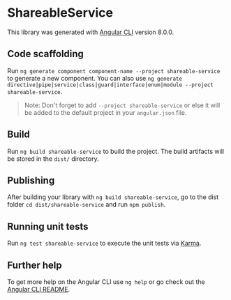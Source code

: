 # ShareableService

This library was generated with [Angular CLI](https://github.com/angular/angular-cli) version 8.0.0.

## Code scaffolding

Run `ng generate component component-name --project shareable-service` to generate a new component. You can also use `ng generate directive|pipe|service|class|guard|interface|enum|module --project shareable-service`.
> Note: Don't forget to add `--project shareable-service` or else it will be added to the default project in your `angular.json` file. 

## Build

Run `ng build shareable-service` to build the project. The build artifacts will be stored in the `dist/` directory.

## Publishing

After building your library with `ng build shareable-service`, go to the dist folder `cd dist/shareable-service` and run `npm publish`.

## Running unit tests

Run `ng test shareable-service` to execute the unit tests via [Karma](https://karma-runner.github.io).

## Further help

To get more help on the Angular CLI use `ng help` or go check out the [Angular CLI README](https://github.com/angular/angular-cli/blob/master/README.md).

